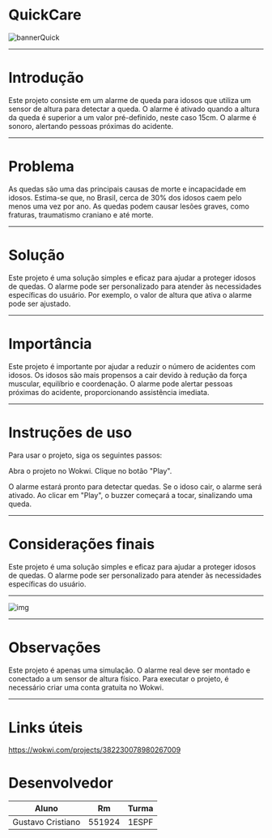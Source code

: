 # QuickCare

![bannerQuick](https://imgur.com/8VgDRpX.png)

---

# Introdução

Este projeto consiste em um alarme de queda para idosos que utiliza um sensor de altura para detectar a queda. O alarme é ativado quando a altura da queda é superior a um valor pré-definido, neste caso 15cm. O alarme é sonoro, alertando pessoas próximas do acidente.

---

# Problema

As quedas são uma das principais causas de morte e incapacidade em idosos. Estima-se que, no Brasil, cerca de 30% dos idosos caem pelo menos uma vez por ano. As quedas podem causar lesões graves, como fraturas, traumatismo craniano e até morte.

---

# Solução

Este projeto é uma solução simples e eficaz para ajudar a proteger idosos de quedas. O alarme pode ser personalizado para atender às necessidades específicas do usuário. Por exemplo, o valor de altura que ativa o alarme pode ser ajustado.

---

# Importância

Este projeto é importante por ajudar a reduzir o número de acidentes com idosos. Os idosos são mais propensos a cair devido à redução da força muscular, equilíbrio e coordenação. O alarme pode alertar pessoas próximas do acidente, proporcionando assistência imediata.

---

# Instruções de uso

Para usar o projeto, siga os seguintes passos:

Abra o projeto no Wokwi.
Clique no botão "Play".

O alarme estará pronto para detectar quedas. Se o idoso cair, o alarme será ativado.
Ao clicar em "Play", o buzzer começará a tocar, sinalizando uma queda.

---

# Considerações finais

Este projeto é uma solução simples e eficaz para ajudar a proteger idosos de quedas. O alarme pode ser personalizado para atender às necessidades específicas do usuário.

---

![img](https://i.imgur.com/Qee4RJ6.png)

---

# Observações

Este projeto é apenas uma simulação. O alarme real deve ser montado e conectado a um sensor de altura físico.
Para executar o projeto, é necessário criar uma conta gratuita no Wokwi.

---

# Links úteis

https://wokwi.com/projects/382230078980267009

# Desenvolvedor

|       Aluno       |     Rm     |   Turma   |
| ----------------- | ---------- | --------- |
| Gustavo Cristiano |   551924   |   1ESPF   |
